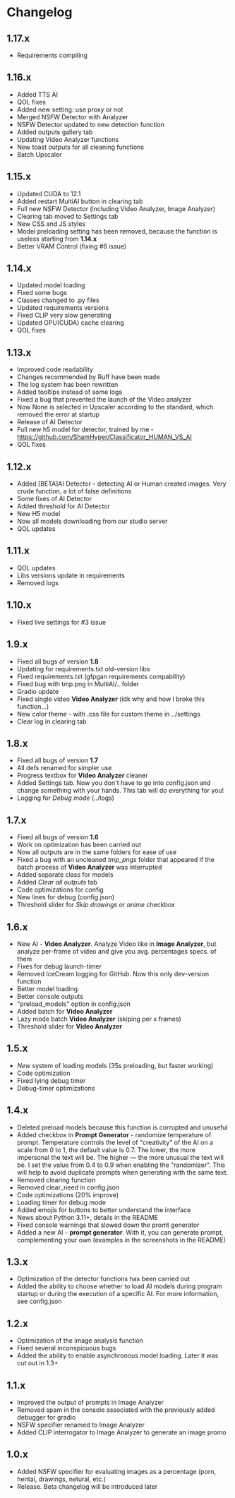# Changelog
## 1.17.x
- Requirements compiling
## 1.16.x
- Added TTS AI
- QOL fixes
- Added new setting: use proxy or not
- Merged NSFW Detector with Analyzer
- NSFW Detector updated to new detection function
- Added outputs gallery tab
- Updating Video Analyzer functions
- New toast outputs for all cleaning functions
- Batch Upscaler
## 1.15.x
- Updated CUDA to 12.1
- Added restart MultiAI button in clearing tab
- Full new NSFW Detector (including Video Analyzer, Image Analyzer)
- Clearing tab moved to Settings tab
- New CSS and JS styles
- Model preloading setting has been removed, because the function is useless starting from **1.14.x**
- Better VRAM Control (fixing #6 issue)
## 1.14.x
- Updated model loading
- Fixed some bugs
- Classes changed to .py files
- Updated requirements versions
- Fixed CLIP very slow generating
- Updated GPU(CUDA) cache clearing
- QOL fixes
## 1.13.x
- Improved code readability
- Changes recommended by Ruff have been made
- The log system has been rewritten
- Added tooltips instead of some logs
- Fixed a bug that prevented the launch of the Video analyzer
- Now None is selected in Upscaler according to the standard, which removed the error at startup
- Release of AI Detector
- Full new h5 model for detector, trained by me - https://github.com/ShamHyper/Classificator_HUMAN_VS_AI
- QOL fixes
## 1.12.x
- Added [BETA]AI Detector - detecting AI or Human created images. Very crude function, a lot of false definitions
- Some fixes of AI Detector
- Added threshold for AI Detector
- New H5 model
- Now all models downloading from our studio server
- QOL updates
## 1.11.x
- QOL updates
- Libs versions update in requirements
- Removed logs
## 1.10.x
- Fixed live settings for #3 issue
## 1.9.x
- Fixed all bugs of version **1.8**
- Updating for requirements.txt old-version libs
- Fixed requirements.txt (gfpgan requirements compability) 
- Fixed bug with tmp.png in MultiAI/.. folder
- Gradio update
- Fixed single video **Video Analyzer** (idk why and how I broke this function...)
- New color theme - with .css file for custom theme in ../settings
- Clear log in clearing tab
## 1.8.x
- Fixed all bugs of version **1.7**
- All defs renamed for simpler use
- Progress textbox for **Video Analyzer** cleaner
- Added Settings tab. Now you don't have to go into config.json and change something with your hands. This tab will do everything for you!
- Logging for *Debug mode* (../logs)
## 1.7.x
- Fixed all bugs of version **1.6**
- Work on optimization has been carried out
- Now all outputs are in the same folders for ease of use
- Fixed a bug with an uncleaned *tmp_pngs* folder that appeared if the batch process of **Video Analyzer** was interrupted
- Added separate class for models
- Added *Clear all outputs* tab
- Code optimizations for config
- New lines for debug (config.json)
- Threshold slider for *Skip drawings or anime* checkbox
## 1.6.x
- New AI - **Video Analyzer**. Analyze Video like in **Image Analyzer**, but analyze per-frame of video and give you avg. percentages specs. of them
- Fixes for debug launch-timer
- Removed IceCream logging for GitHub. Now this only dev-version function
- Better model loading
- Better console outputs
- "preload_models" option in config.json
- Added batch for **Video Analyzer**
- Lazy mode batch **Video Analyzer** (skiping per x frames)
- Threshold slider for **Video Analyzer**
## 1.5.x
- *New* system of loading models (35s preloading, but faster working)
- Code optimization
- Fixed lying debug timer
- Debug-timer optimizations
## 1.4.x
- Deleted preload models because this function is corrupted and unuseful
- Added checkbox in **Prompt Generator** - randomize temperature of prompt. Temperature controls the level of "creativity" of the AI on a scale from 0 to 1, the default value is 0.7. The lower, the more impersonal the text will be. The higher — the more unusual the text will be. I set the value from 0.4 to 0.9 when enabling the "randomizer". This will help to avoid duplicate prompts when generating with the same text.
- Removed clearing function
- Removed clear_need in config.json
- Code optimizations (20% improve)
- Loading timer for debug mode
- Added emojis for buttons to better understand the interface
- News about Python 3.11+, details in the README
- Fixed console warnings that slowed down the promt generator
- Added a new AI - **prompt generator**. With it, you can generate prompt, complementing your own (examples in the screenshots in the README)
## 1.3.x
- Optimization of the detector functions has been carried out
- Added the ability to choose whether to load AI models during program startup or during the execution of a specific AI. For more information, see config.json
## 1.2.x
- Optimization of the image analysis function
- Fixed several inconspicuous bugs
- Added the ability to enable asynchronous model loading. Later it was cut out in 1.3+
## 1.1.x
- Improved the output of prompts in Image Analyzer
- Removed spam in the console associated with the previously added debugger for gradio
- NSFW specifier renamed to Image Analyzer
- Added CLIP interrogator to Image Analyzer to generate an image promo
## 1.0.x
- Added NSFW specifier for evaluating images as a percentage (porn, hentai, drawings, netural, etc.)
- Release. Beta changelog will be introduced later